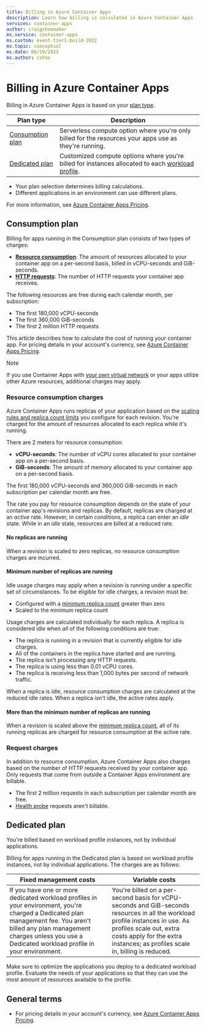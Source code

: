 ```yaml
---
title: Billing in Azure Container Apps
description: Learn how billing is calculated in Azure Container Apps
services: container-apps
author: craigshoemaker
ms.service: container-apps
ms.custom: event-tier1-build-2022
ms.topic: conceptual
ms.date: 06/19/2023
ms.author: cshoe
---
```


# Billing in Azure Container Apps

Billing in Azure Container Apps is based on your [plan type](plans.md).

| Plan type | Description |
|--|--|
| [Consumption plan](#consumption-plan) | Serverless compute option where you're only billed for the resources your apps use as they're running. |
| [Dedicated plan](#consumption-dedicated) | Customized compute options where you're billed for instances allocated to each [workload profile](workload-profiles-overview.md). |

- Your plan selection determines billing calculations.
- Different applications in an environment can use different plans.

For more information, see [Azure Container Apps Pricing](https://azure.microsoft.com/pricing/details/container-apps/).

## Consumption plan

Billing for apps running in the Consumption plan consists of two types of charges:

- **[Resource consumption](#resource-consumption-charges)**: The amount of resources allocated to your container app on a per-second basis, billed in vCPU-seconds and GiB-seconds.
- **[HTTP requests](#request-charges)**: The number of HTTP requests your container app receives.

The following resources are free during each calendar month, per subscription:

- The first 180,000 vCPU-seconds
- The first 360,000 GiB-seconds
- The first 2 million HTTP requests

This article describes how to calculate the cost of running your container app. For pricing details in your account's currency, see [Azure Container Apps Pricing](https://azure.microsoft.com/pricing/details/container-apps/).


> [!NOTE]
> If you use Container Apps with [your own virtual network](networking.md#managed-resources) or your apps utilize other Azure resources, additional charges may apply.

### Resource consumption charges

Azure Container Apps runs replicas of your application based on the [scaling rules and replica count limits](scale-app.md) you configure for each revision. You're charged for the amount of resources allocated to each replica while it's running.

There are 2 meters for resource consumption:

- **vCPU-seconds**: The number of vCPU cores allocated to your container app on a per-second basis.
- **GiB-seconds**: The amount of memory allocated to your container app on a per-second basis.

The first 180,000 vCPU-seconds and 360,000 GiB-seconds in each subscription per calendar month are free.

The rate you pay for resource consumption depends on the state of your container app's revisions and replicas. By default, replicas are charged at an *active* rate. However, in certain conditions, a replica can enter an *idle* state. While in an *idle* state, resources are billed at a reduced rate.

#### No replicas are running

When a revision is scaled to zero replicas, no resource consumption charges are incurred.

#### Minimum number of replicas are running

Idle usage charges may apply when a revision is running under a specific set of circumstances. To be eligible for idle charges, a revision must be:

- Configured with a [minimum replica count](scale-app.md) greater than zero
- Scaled to the minimum replica count

Usage charges are calculated individually for each replica. A replica is considered idle when *all* of the following conditions are true:

- The replica is running in a revision that is currently eligible for idle charges.
- All of the containers in the replica have started and are running.
- The replica isn't processing any HTTP requests.
- The replica is using less than 0.01 vCPU cores.
- The replica is receiving less than 1,000 bytes per second of network traffic.

When a replica is idle, resource consumption charges are calculated at the reduced idle rates. When a replica isn't idle, the active rates apply.

#### More than the minimum number of replicas are running

When a revision is scaled above the [minimum replica count](scale-app.md), all of its running replicas are charged for resource consumption at the active rate.

### Request charges

In addition to resource consumption, Azure Container Apps also charges based on the number of HTTP requests received by your container app. Only requests that come from outside a Container Apps environment are billable.

- The first 2 million requests in each subscription per calendar month are free.
- [Health probe](./health-probes.md) requests aren't billable.

<a id="consumption-dedicated"></a>

## Dedicated plan

You're billed based on workload profile instances, not by individual applications.

Billing for apps running in the Dedicated plan is based on workload profile instances, not by individual applications. The charges are as follows:

| Fixed management costs | Variable costs |
|---|---|
| If you have one or more dedicated workload profiles in your environment, you're charged a Dedicated plan management fee. You aren't billed any plan management charges unless you use a Dedicated workload profile in your environment. | You're billed on a per-second basis for vCPU-seconds and GiB-seconds resources in all the workload profile instances in use. As profiles scale out, extra costs apply for the extra instances; as profiles scale in, billing is reduced. |

Make sure to optimize the applications you deploy to a dedicated workload profile. Evaluate the needs of your applications so that they can use the most amount of resources available to the profile.

## General terms

- For pricing details in your account's currency, see [Azure Container Apps Pricing](https://azure.microsoft.com/pricing/details/container-apps/).

